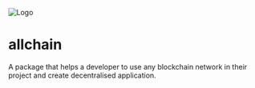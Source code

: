 
![Logo](https://drive.google.com/uc?id=1osSYktrZIQZ_-25BIEQ3lM6ADL73cD-Z)


# allchain

A package that helps a developer to use any blockchain network in their project and create decentralised application.

